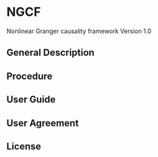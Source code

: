 # NGCF
Nonlinear Granger causality framework Version 1.0

## General Description

## Procedure

## User Guide

## User Agreement

## License




